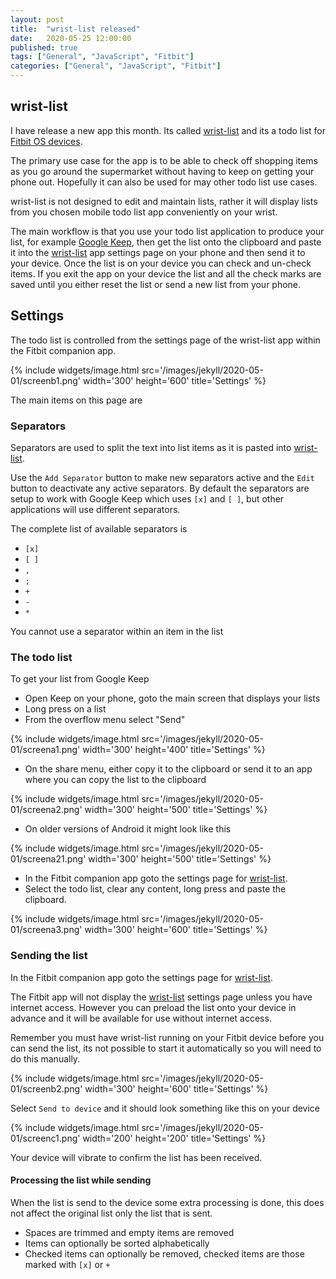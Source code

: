 ```yaml
---
layout: post
title:  "wrist-list released"
date:   2020-05-25 12:00:00
published: true
tags: ["General", "JavaScript", "Fitbit"]
categories: ["General", "JavaScript", "Fitbit"]
---
```


## wrist-list

I have release a new app this month. Its called [wrist-list][wrist-list-url] and its a todo list for [Fitbit OS devices][fitbit-smartwatches-url].

The primary use case for the app is to be able to check off shopping items as you go around the supermarket without having to keep on getting your phone out. Hopefully it can also be used for may other todo list use cases.

wrist-list is not designed to edit and maintain lists, rather it will display lists from you chosen mobile todo list app conveniently on your wrist. 

The main workflow is that you use your todo list application to produce your list, for example [Google Keep][keep-url], then get the list onto the clipboard and paste it into the [wrist-list][wrist-list-url] app settings page on your phone and then send it to your device. Once the list is on your device you can check and un-check items. If you exit the app on your device the list and all the check marks are saved until you either reset the list or send a new list from your phone.

## Settings

The todo list is controlled from the settings page of the wrist-list app within the Fitbit companion app.

{% include widgets/image.html src='/images/jekyll/2020-05-01/screenb1.png' width='300' height='600' title='Settings' %}

The main items on this page are

### Separators

Separators are used to split the text into list items as it is pasted into [wrist-list][wrist-list-url].

Use the `Add Separator` button to make new separators active and the `Edit` button to deactivate any active separators. By default the separators are setup to work with Google Keep which uses `[x]` and `[ ]`, but other applications will use different separators.

The complete list of available separators is
- `[x]`
- `[ ]`
- `,`
- `;`
- `+`
- `-`
- `*`

You cannot use a separator within an item in the list

### The todo list

To get your list from Google Keep

- Open Keep on your phone, goto the main screen that displays your lists
- Long press on a list
- From the overflow menu select "Send"

{% include widgets/image.html src='/images/jekyll/2020-05-01/screena1.png' width='300' height='400' title='Settings' %}

- On the share menu, either copy it to the clipboard or send it to an app where you can copy the list to the clipboard

{% include widgets/image.html src='/images/jekyll/2020-05-01/screena2.png' width='300' height='500' title='Settings' %}

- On older versions of Android it might look like this

{% include widgets/image.html src='/images/jekyll/2020-05-01/screena21.png' width='300' height='500' title='Settings' %}

- In the Fitbit companion app goto the settings page for [wrist-list][wrist-list-url].
- Select the todo list, clear any content, long press and paste the clipboard. 

{% include widgets/image.html src='/images/jekyll/2020-05-01/screena3.png' width='300' height='600' title='Settings' %}

### Sending the list

In the Fitbit companion app goto the settings page for [wrist-list][wrist-list-url].

The Fitbit app will not display the [wrist-list][wrist-list-url] settings page unless you have internet access. However you can preload the list onto your device in advance and it will be available for use without internet access.

Remember you must have wrist-list running on your Fitbit device before you can send the list, its not possible to start it automatically so you will need to do this manually.

{% include widgets/image.html src='/images/jekyll/2020-05-01/screenb2.png' width='300' height='600' title='Settings' %}

Select `Send to device` and it should look something like this on your device

{% include widgets/image.html src='/images/jekyll/2020-05-01/screenc1.png' width='200' height='200' title='Settings' %}

Your device will vibrate to confirm the list has been received.

#### Processing the list while sending

When the list is send to the device some extra processing is done, this does not affect the original list only the list that is sent.

- Spaces are trimmed and empty items are removed
- Items can optionally be sorted alphabetically
- Checked items can optionally be removed, checked items are those marked with `[x]` or `+`


[wrist-list-url]:               https://gallery.fitbit.com/details/0c065eb4-008f-46ed-9929-e1d62c9a11e3
[keep-url]:                     https://play.google.com/store/apps/details?id=com.google.android.keep&hl=en
[fitbit-smartwatches-url]:      https://www.fitbit.com/us/products/smartwatches
